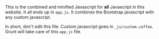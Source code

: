 This is the combined and minified Javascript for **all** Javascript in this website. It all ends up in `app.js`. It combines the Bootstrap javascript with any custom javascript.

In short, don't edit this file. Custom javascript goes in `_js/custom.coffee`. Grunt will take care of this `app.js` file.
